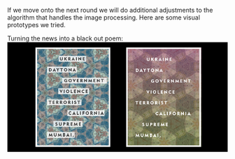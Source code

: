 If we move onto the next round we will do additional adjustments to the algorithm that handles the image processing. Here are some visual prototypes we tried. 

Turning the news into a black out poem:
![Example Image](../project_images/visual.jpg?raw=true "Example Image")







